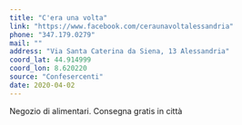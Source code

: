 ```yaml
---
title: "C'era una volta"
link: "https://www.facebook.com/ceraunavoltalessandria"
phone: "347.179.0279"
mail: ""
address: "Via Santa Caterina da Siena, 13 Alessandria"
coord_lat: 44.914999
coord_lon: 8.620220
source: "Confesercenti"
date: 2020-04-02
---
```


Negozio di alimentari. Consegna gratis in città
